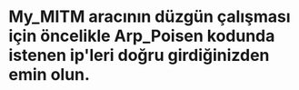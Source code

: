 # My_MITM aracının düzgün çalışması için öncelikle Arp_Poisen kodunda istenen ip'leri doğru girdiğinizden emin olun.
